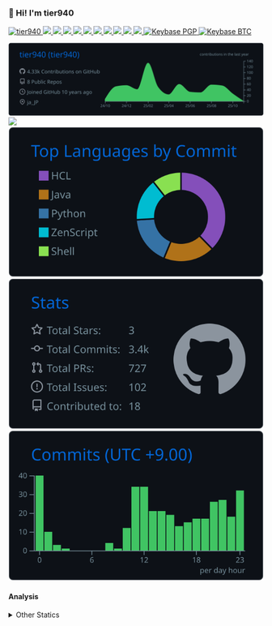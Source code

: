 ### 👋 Hi! I'm tier940

<p align="left"> 
  <a href="https://github.com/tier940/tier940/">
    <img src="https://komarev.com/ghpvc/?username=tier940" alt="tier940" />
  </a>
  <a href="http://twitter.com/tier940">
    <img height="20" src="https://img.shields.io/twitter/follow/tier940?label=Twitter&logo=twitter&style=flat" />
  </a>
  <a href="https://github.com/tier940">
    <img height="20" src="https://img.shields.io/github/followers/tier940?label=follow&logo=github&style=flat" />
  </a>
  <a href="https://www.reddit.com/user/tier940">
    <img height="20" src="https://img.shields.io/reddit/user-karma/combined/tier940?label=Reddit&logo=reddit&style=flat" />
  </a>
  <a href="https://stackoverflow.com/users/17317833/tier940">
    <img height="20" src="https://img.shields.io/stackexchange/stackoverflow/r/17317833?label=StackOverflow&logo=stack-overflow&style=flat" />
  </a>
  <a href="https://zenn.dev/tier940">
    <img height="20" src="https://zenn.badge.nikaera.com/s/tier940/likes" />
  </a>
  <a href="https://zenn.dev/tier940">
    <img height="20" src="https://zenn.badge.nikaera.com/s/tier940/followers" />
  </a>
  <a href="https://zenn.dev/tier940">
    <img height="20" src="https://zenn.badge.nikaera.com/s/tier940/articles" />
  </a>
  <a href="http://qiita.com/tier940">
    <img height="20" src="https://qiita-badge.apiapi.app/s/tier940/posts.svg" />
  </a>
  <a href="http://qiita.com/tier940">
    <img height="20" src="https://qiita-badge.apiapi.app/s/tier940/contributions.svg" />
  </a>
  <a href="https://github.com/tier940/tier940/">
    <img height="20" src="https://github.com/tier940/tier940/actions/workflows/main.yml/badge.svg" />
  </a>
  <a href="https://keybase.io/tier940">
    <img alt="Keybase PGP" src="https://img.shields.io/keybase/pgp/tier940">
  </a>
  <a href="https://keybase.io/tier940">
    <img alt="Keybase BTC" src="https://img.shields.io/keybase/btc/tier940">
  </a>
</p>

[![](https://raw.githubusercontent.com/tier940/tier940/main/profile-summary-card-output/github_dark/0-profile-details.svg)](https://github.com/vn7n24fzkq/github-profile-summary-cards)
[![](https://raw.githubusercontent.com/tier940/tier940/main/profile-summary-card-output/github_dark/1-repos-per-language.svg)](https://github.com/vn7n24fzkq/github-profile-summary-cards) [![](https://raw.githubusercontent.com/tier940/tier940/main/profile-summary-card-output/github_dark/2-most-commit-language.svg)](https://github.com/vn7n24fzkq/github-profile-summary-cards)
[![](https://raw.githubusercontent.com/tier940/tier940/main/profile-summary-card-output/github_dark/3-stats.svg)](https://github.com/vn7n24fzkq/github-profile-summary-cards) [![](https://raw.githubusercontent.com/tier940/tier940/main/profile-summary-card-output/github_dark/4-productive-time.svg)](https://github.com/vn7n24fzkq/github-profile-summary-cards)


#### Analysis
<!-- <img height="150" src="https://github.com/tier940/tier940/blob/master/images/stat.svg" alt="Alternative Text"/> -->

<details>
  <summary>Other Statics</summary>
  <!--START_SECTION:waka-->
![Code Time](http://img.shields.io/badge/Code%20Time-3%2C974%20hrs%2057%20mins-blue)

**🐱 My GitHub Data** 

> 📦 31.6 kB Used in GitHub's Storage 
 > 
> 💼 Opted to Hire
 > 
> 📜 11 Public Repositories 
 > 
> 🔑 4 Private Repositories 
 > 
**I'm an Early 🐤** 

```text
🌞 Morning                78 commits          ███████░░░░░░░░░░░░░░░░░░   27.56 % 
🌆 Daytime                77 commits          ███████░░░░░░░░░░░░░░░░░░   27.21 % 
🌃 Evening                96 commits          ████████░░░░░░░░░░░░░░░░░   33.92 % 
🌙 Night                  32 commits          ███░░░░░░░░░░░░░░░░░░░░░░   11.31 % 
```
📅 **I'm Most Productive on Friday** 

```text
Monday                   17 commits          ██░░░░░░░░░░░░░░░░░░░░░░░   06.01 % 
Tuesday                  40 commits          ████░░░░░░░░░░░░░░░░░░░░░   14.13 % 
Wednesday                33 commits          ███░░░░░░░░░░░░░░░░░░░░░░   11.66 % 
Thursday                 21 commits          ██░░░░░░░░░░░░░░░░░░░░░░░   07.42 % 
Friday                   64 commits          ██████░░░░░░░░░░░░░░░░░░░   22.61 % 
Saturday                 45 commits          ████░░░░░░░░░░░░░░░░░░░░░   15.90 % 
Sunday                   63 commits          ██████░░░░░░░░░░░░░░░░░░░   22.26 % 
```


📊 **This Week I Spent My Time On** 

```text
🕑︎ Time Zone: Asia/Tokyo

💬 Programming Languages: 
Other                    31 hrs 37 mins      ███████████████████░░░░░░   74.20 % 
Java                     6 hrs 38 mins       ████░░░░░░░░░░░░░░░░░░░░░   15.57 % 
Markdown                 1 hr 23 mins        █░░░░░░░░░░░░░░░░░░░░░░░░   03.26 % 
Groovy                   32 mins             ░░░░░░░░░░░░░░░░░░░░░░░░░   01.26 % 
JSON                     32 mins             ░░░░░░░░░░░░░░░░░░░░░░░░░   01.25 % 

🔥 Editors: 
Edge                     30 hrs 47 mins      ██████████████████░░░░░░░   72.21 % 
Intellijidea             7 hrs 50 mins       █████░░░░░░░░░░░░░░░░░░░░   18.38 % 
VS Code                  3 hrs 46 mins       ██░░░░░░░░░░░░░░░░░░░░░░░   08.84 % 
Chrome                   14 mins             ░░░░░░░░░░░░░░░░░░░░░░░░░   00.57 % 

💻 Operating System: 
Linux                    42 hrs 23 mins      █████████████████████████   99.43 % 
Unknown OS               14 mins             ░░░░░░░░░░░░░░░░░░░░░░░░░   00.57 % 
```

**I Mostly Code in Java** 

```text
Java                     15 repos            █████████████░░░░░░░░░░░░   51.72 % 
ZenScript                2 repos             ██░░░░░░░░░░░░░░░░░░░░░░░   06.90 % 
Python                   1 repo              █░░░░░░░░░░░░░░░░░░░░░░░░   03.45 % 
HTML                     1 repo              █░░░░░░░░░░░░░░░░░░░░░░░░   03.45 % 
Dockerfile               1 repo              █░░░░░░░░░░░░░░░░░░░░░░░░   03.45 % 
```



**Timeline**

![Lines of Code chart](https://raw.githubusercontent.com/tier940/tier940/main/assets/bar_graph.png)


 Last Updated on 12/06/2024 00:39:02 UTC
<!--END_SECTION:waka-->
</details>
